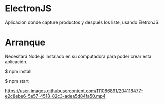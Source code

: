 # ElectronJS
Aplicación donde capture productos y después los liste, usando EletronJS.


# Arranque

Necesitará Node.js instalado en su computadora para poder crear esta aplicación.

$ npm install

$ npm start


https://user-images.githubusercontent.com/111086891/204116477-e2c8ebe6-5e57-4518-82c3-adea5d84fa50.mp4
